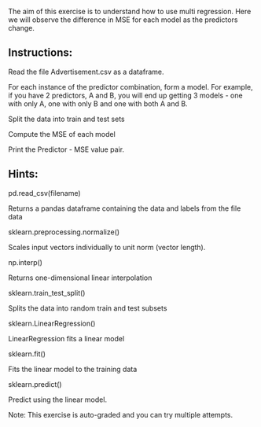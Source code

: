 The aim of this exercise is to understand how to use multi regression. Here we will observe the difference in MSE for each model as the predictors change. 



## **Instructions:**

Read the file Advertisement.csv as a dataframe.

For each instance of the predictor combination, form a model. For example, if you have 2 predictors,  A and B, you will end up getting 3 models - one with only A, one with only B and one with both A and B.

Split the data into train and test sets

Compute the MSE of each model 

Print the Predictor - MSE value pair.



## **Hints:**

pd.read_csv(filename)


 Returns a pandas dataframe containing the data and labels from the file data

sklearn.preprocessing.normalize()

Scales input vectors individually to unit norm (vector length).

np.interp()

Returns one-dimensional linear interpolation

sklearn.train_test_split()

Splits the data into random train and test subsets

sklearn.LinearRegression()

LinearRegression fits a linear model

sklearn.fit()

Fits the linear model to the training data

sklearn.predict()

Predict using the linear model.



Note: This exercise is auto-graded and you can try multiple attempts. 